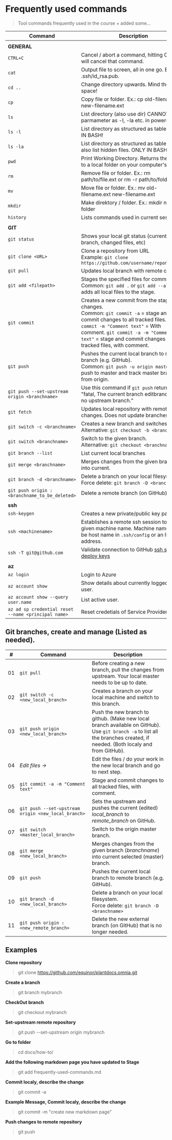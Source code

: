 # Frequently used commands

>Tool commands frequently used in the course + added some...

| Command | Description |
| --- | --- |
|   |
| **GENERAL** |
| `CTRL+C` | Cancel / abort a command, hitting CTRL+C will cancel that command. |
| `cat` | Output file to screen, all in one go. Ex.: cat .ssh/id_rsa.pub. |
| `cd ..` | Change directory upwards. Mind the space! |
| `cp` | Copy file or folder. Ex.: cp old-filename.ext new-filename.ext |
| `ls` | List directory (also use dir) CANNOT use parmameter as -l, -la etc. in powershell |
| `ls -l` | List directory as structured as table. ONLY IN BASH! |
| `ls -la` | List directory as structured as table. -a also list hidden files. ONLY IN BASH! |
| `pwd` | Print Working Directory. Returns the path to a local folder on your computer's disk. |
| `rm` | Remove file or folder. Ex.: rm path/to/file.ext or rm -r path/to/folder |
| `mv` | Move file or folder. Ex.: mv old-filename.ext new-filename.ext |
| `mkdir` | Make direktory / folder. Ex.: mkdir new-folder |
| `history` | Lists commands used in current session. |
|   |
| **GIT** |
| `git status` | Shows your local git status (current branch, changed files, etc) |
| `git clone <URL>` | Clone a repository from URL <br/>Example:  `git clone https://github.com/username/reponame.git`|
| `git pull` | Updates local branch with remote changes |
| `git add <filepath>` | Stages the specified files for commit. <br /> Common: `git add .`  or `git add --all` = adds all local files to the stage. |
| `git commit` | Creates a new commit from the staged changes. <br/> Common: `git commit -a`  = stage and commit changes to all tracked files. `git commit -m "Comment text"` = With comment. `git commit -a -m "Comment text"` = stage and commit changes to all tracked files, with comment.|
| `git push` | Pushes the current local branch to remote branch (e.g. GitHub). <br/> Common: `git push -u origin master` = push to master and track master branch from origin.|
| `git push --set-upstream origin <branchname>` | Use this command if `git push` returns "fatal, The current branch editbranch has no upstream branch." |
| `git fetch` | Updates local repository with remote changes. Does not update branches. |
| `git switch -c <branchname>` | Creates a new branch and switches to it. <br/> Alternative: `git checkout -b <branchname>` |
| `git switch <branchname>` | Switch to the given branch. <br/> Alternative:  `git checkout <branchname>` |
| `git branch --list` | List current local branches |
| `git merge <branchname>` | Merges changes from the given branch into current. |
| `git branch -d <branchname>` | Delete a branch on your local filesystem. <br/> Force delete: `git branch -D <branchname>` |
| `git push origin :<branchname_to_be_deleted>` | Delete a remote branch (on GitHub). |
|   |
| **ssh** |
| `ssh-keygen` | Creates a new private/public key pair. |
| `ssh <machinename>` | Establishes a remote ssh session to the given machine name. Machine name can be host name in `.ssh/config` or an  IP address. |
| `ssh -T git@github.com` | Validate connection to GitHub [ssh setup, deploy keys](https://docs.github.com/en/free-pro-team@latest/github/authenticating-to-github/connecting-to-github-with-ssh) |
|   |
| **az** |
| `az login` | Login to Azure |
| `az account show` | Show details about currently logged-in user. |
| `az account show --query user.name` | List active user. |
| `az ad sp credential reset --name <principal name>`| Reset credetials of Service Provider (SP). |

## Git branches, create and manage (Listed as needed).
| #   | Command   | Description |
| --- | --- | --- |
| 01 | `git pull` | Before creating a new branch, pull the changes from upstream. Your local master needs to be up to date. |
| 02 | `git switch -c <new_local_branch>` | Creates a branch on your local machine and switch to this branch. |
| 03 | `git push origin <new_local_branch>` | Push the new branch to github. (Make new local branch available on GitHub). <br/> Use `git branch -a` to list all the branches created, if needed. (Both localy and from GitHub). |
| 04 | *Edit files ->* | Edit the files  / do your work in the new local branch and go to next step. |
| 05 | `git commit -a -m "Comment text"` | Stage and commit changes to all tracked files, with comment. |
| 06 | `git push --set-upstream origin <new_local_branch>` | Sets the upstream and pushes the current (edited) *local_branch* to *remote_branch* on GitHub.|
| 07 | `git switch <master_local_branch>` | Switch to the origin master branch. |
| 08 | `git merge <new_local_branch>` | Merges changes from the given branch (*branchname*) into current selected (master) branch. |
| 09 | `git push` | Pushes the current local branch to remote branch (e.g. GitHub).
| 10 | `git branch -d <new_local_branch>` | Delete a branch on your local filesystem. <br/> Force delete: `git branch -D <branchname>` |
| 11 | `git push origin :<new_remote_branch>` | Delete the new external branch (on GitHub) that is no longer needed. |

## Examples ##

**Clone repository**
>git clone https://github.com/equinor/plantdocs.omnia.git

**Create a branch**
>git branch mybranch

**CheckOut branch**
>git checkout mybranch

**Set-upstream remote repository**
>​git push --set-upstream origin mybranch

**Go to folder**
>cd docs/how-to/

**Add the following markdown page you have updated to Stage**
>git add frequently-used-commands.md

**Commit localy, describe the change**
>git commit -a

**Example Message, Commit localy, describe the change**
>git commit -m "create new markdown page"

**Push changes to remote repository**
>git push